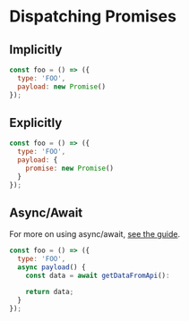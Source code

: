 # Dispatching Promises

## Implicitly

```js
const foo = () => ({
  type: 'FOO',
  payload: new Promise()
});
```

## Explicitly

```js
const foo = () => ({
  type: 'FOO',
  payload: {
    promise: new Promise()
  }
});
```

## Async/Await

For more on using async/await, [see the guide](async-await.md).

```js
const foo = () => ({
  type: 'FOO',
  async payload() {
    const data = await getDataFromApi():

    return data;
  }
});
```
